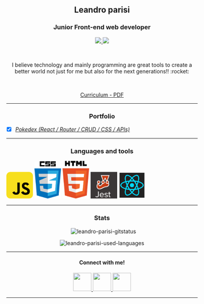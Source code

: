 <h2 align="center">Leandro parisi</h2>
<h3 align="center">Junior Front-end web developer</h3>
<p align="center">
  <a href="https://www.linkedin.com/in/leandro-parisi/" target="_blank" >
    <img src="https://i.ibb.co/Kx2GSrT/linkedin.png" width="35px">
  </a>
  <a href="https://www.instagram.com/leandroparisi.art/" target="_blank" >
    <img src="https://cdn.icon-icons.com/icons2/1211/PNG/512/1491579602-yumminkysocialmedia36_83067.png" width="35px">
  </a> 
</p>
<br />
<p align="center">
  I believe technology and mainly programming are great tools to create a better world not just for me but also for the next generations!! :rocket:
</p>
<br />
<p align="center">
  <a href="https://raw.githubusercontent.com/leandroparisi/leandroparisi/main/archives/CV.pdf" target="_blank">
    Curriculum - PDF
  </a>
</p>

<hr />

<h3 align="center">Portfolio</h3>

- [x] *[Pokedex (React / Router / CRUD / CSS / APIs)](https://leandroparisi.github.io/pokedex/)*

<hr />

<h3 align="center">Languages and tools</h3>
<div margin="auto">
  <img src="https://raw.githubusercontent.com/leandroparisi/leandroparisi/main/assets/JavaScript-icon.png" alt="JavaScript" width="70px"/>
  <img src="https://raw.githubusercontent.com/leandroparisi/leandroparisi/main/assets/Css-icon.png" alt="CSS" width="70px"/>
  <img src="https://raw.githubusercontent.com/leandroparisi/leandroparisi/main/assets/Html-icon.png" alt="HTML" width="70px"/>
  <img src="https://raw.githubusercontent.com/leandroparisi/leandroparisi/main/assets/Jest-icon.png" alt="Jest" width="70px"/>
  <img src="https://raw.githubusercontent.com/leandroparisi/leandroparisi/main/assets/React-icon.png" alt="React" width="70px"/>
</div>

<hr />

<h3 align="center">Stats</h3>

  <p align="center">&nbsp;
      <img src="https://github-readme-stats.vercel.app/api?username=leandroparisi&count_private=true&show_icons=true&theme=graywhite&icon_color=268bd2&title_color=268bd2" alt="leandro-parisi-gitstatus" />
  </p>
  <p align="center">
      <img src="https://github-readme-stats.vercel.app/api/top-langs/?username=leandroparisi&layout=compact&theme=graywhite&title_color=268bd2" alt="leandro-parisi-used-languages" />
  </p>

<hr />
<h4 align="center">Connect with me!</h4>
<p align="center">
  <a href="https://www.linkedin.com/in/leandro-parisi/" target="_blank" >
    <img src="https://i.ibb.co/Kx2GSrT/linkedin.png" width="48px" height="48px">
  </a>
  <a href="https://github.com/leandroparisi" target="_blank" >
    <img src="https://cdn.iconscout.com/icon/free/png-256/github-108-438008.png" width="48px" height="48px">
  </a> 
  <a href="https://www.instagram.com/leandroparisi.art/" target="_blank" >
    <img src="https://cdn.icon-icons.com/icons2/1211/PNG/512/1491579602-yumminkysocialmedia36_83067.png" width="48px" height="48px">
  </a> 
</p>

<hr />
<br />
